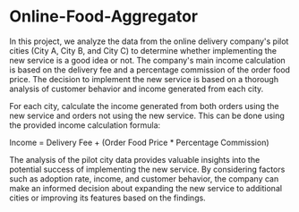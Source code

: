 # Online-Food-Aggregator

In this project, we analyze the data from the online delivery company's pilot cities (City A, City B, and City C) to determine whether implementing the new service is a good idea or not. The company's main income calculation is based on the delivery fee and a percentage commission of the order food price. The decision to implement the new service is based on a thorough analysis of customer behavior and income generated from each city.

For each city, calculate the income generated from both orders using the new service and orders not using the new service. This can be done using the provided income calculation formula:

Income = Delivery Fee + (Order Food Price * Percentage Commission)

The analysis of the pilot city data provides valuable insights into the potential success of implementing the new service. By considering factors such as adoption rate, income, and customer behavior, the company can make an informed decision about expanding the new service to additional cities or improving its features based on the findings.
